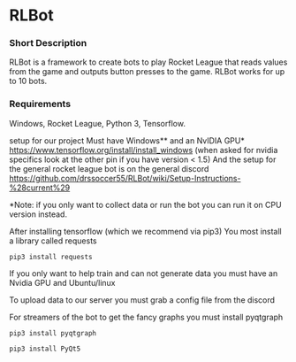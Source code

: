 # RLBot

### Short Description
RLBot is a framework to create bots to play Rocket League that reads values from the game and outputs button presses to the game. RLBot works for up to 10 bots.

### Requirements
Windows, Rocket League, Python 3, Tensorflow.



setup for our project
Must have Windows** and an NvIDIA GPU*
https://www.tensorflow.org/install/install_windows
(when asked for nvidia specifics look at the other pin if you have version < 1.5)
And the setup for the general rocket league bot is on the general discord
https://github.com/drssoccer55/RLBot/wiki/Setup-Instructions-%28current%29

*Note: if you only want to collect data or run the bot you can run it on CPU version instead.

After installing tensorflow (which we recommend via pip3)
You most install a library called requests

`pip3 install requests`


If you only want to help train and can not generate data you must have an Nvidia GPU and Ubuntu/linux

To upload data to our server you must grab a config file from the discord

For streamers of the bot to get the fancy graphs you must install pyqtgraph

`pip3 install pyqtgraph`

`pip3 install PyQt5`
